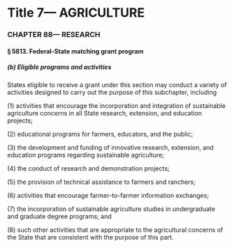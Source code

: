 
# Title 7— AGRICULTURE
### CHAPTER 88— RESEARCH
#### § 5813. Federal-State matching grant program
##### (b) Eligible programs and activities

States eligible to receive a grant under this section may conduct a variety of activities designed to carry out the purpose of this subchapter, including

(1) activities that encourage the incorporation and integration of sustainable agriculture concerns in all State research, extension, and education projects;

(2) educational programs for farmers, educators, and the public;

(3) the development and funding of innovative research, extension, and education programs regarding sustainable agriculture;

(4) the conduct of research and demonstration projects;

(5) the provision of technical assistance to farmers and ranchers;

(6) activities that encourage farmer-to-farmer information exchanges;

(7) the incorporation of sustainable agriculture studies in undergraduate and graduate degree programs; and

(8) such other activities that are appropriate to the agricultural concerns of the State that are consistent with the purpose of this part.
